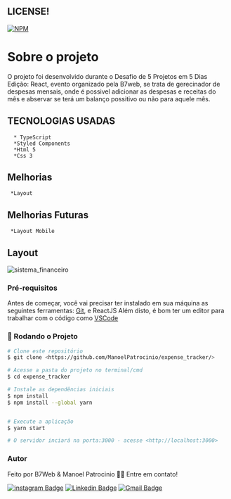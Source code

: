 ## LICENSE!

[![NPM](https://img.shields.io/npm/l/react)](https://github.com/ManoelPatrocinio/expense_tracker/edit/mainLICENSE)

# Sobre o projeto

O projeto foi desenvolvido durante o Desafio de 5 Projetos em 5 Dias Edição: React, evento organizado pela B7web, se trata de gerecinador de despesas mensais, onde é possivel adicionar as despesas e receitas do mês e abservar se terá um balanço possitivo ou não para aquele mês.

## TECNOLOGIAS USADAS

      * TypeScript
      *Styled Components
      *Html 5
      *Css 3

## Melhorias
     *Layout

## Melhorias Futuras
     *Layout Mobile

## Layout
![sistema_financeiro](https://user-images.githubusercontent.com/47128362/136680371-2dd42541-2394-4c34-b6ad-d2b25d8fa79c.png)


### Pré-requisitos

Antes de começar, você vai precisar ter instalado em sua máquina as seguintes ferramentas:
[Git](https://git-scm.com), e ReactJS
Além disto, é bom ter um editor para trabalhar com o código como [VSCode](https://code.visualstudio.com/)

### 🎲 Rodando o Projeto

```bash
# Clone este repositório
$ git clone <https://github.com/ManoelPatrocinio/expense_tracker/>

# Acesse a pasta do projeto no terminal/cmd
$ cd expense_tracker

# Instale as dependências iniciais
$ npm install
$ npm install --global yarn


# Execute a aplicação
$ yarn start

# O servidor inciará na porta:3000 - acesse <http://localhost:3000>


```

### Autor

Feito por B7Web & Manoel Patrocinio 👋🏽 Entre em contato!

[![instagram Badge](https://img.shields.io/badge/Instagram-E4405F?style=flat-square&logo=instagram&logoColor=white=https://www.instagram.com/patrocinioiii/)](https://www.instagram.com/patrocinioiii/) [![Linkedin Badge](https://img.shields.io/badge/-Manoel-blue?style=flat-square&logo=Linkedin&logoColor=white&link=https://linkedin.com/in/manoel-patrocinio-1b342b203/)](https://linkedin.com/in/manoel-patrocinio-1b342b203)
[![Gmail Badge](https://img.shields.io/badge/-manoelpatrocinio99@gmail.com-c14438?style=flat-square&logo=Gmail&logoColor=white&link=mailto:manoelpatrocinio99@gmail.com)](mailto:manoelpatrocinio99@gmail.com)
